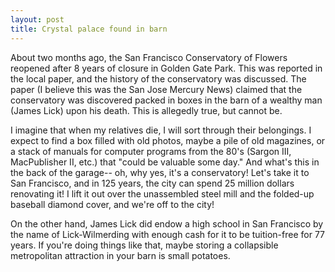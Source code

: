 ```yaml
--- 
layout: post
title: Crystal palace found in barn
---
```

About two months ago, the San Francisco Conservatory of Flowers reopened after 8 years of closure in Golden Gate Park. This was reported in the local paper, and the history of the conservatory was discussed. The paper (I believe this was the San Jose Mercury News) claimed that the conservatory was discovered packed in boxes in the barn of a wealthy man (James Lick) upon his death. This is allegedly true, but cannot be.

I imagine that when my relatives die, I will sort through their belongings. I expect to find a box filled with old photos, maybe a pile of old magazines, or a stack of manuals for computer programs from the 80's (Sargon III, MacPublisher II, etc.) that "could be valuable some day." And what's this in the back of the garage-- oh, why yes, it's a conservatory! Let's take it to San Francisco, and in 125 years, the city can spend 25 million dollars renovating it! I lift it out over the unassembled steel mill and the folded-up baseball diamond cover, and we're off to the city!

On the other hand, James Lick did endow a high school in San Francisco by the name of Lick-Wilmerding with enough cash for it to be tuition-free for 77 years. If you're doing things like that, maybe storing a collapsible metropolitan attraction in your barn is small potatoes.

